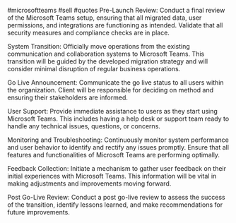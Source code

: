 #microsoftteams #sell #quotes 
Pre-Launch Review: Conduct a final review of the Microsoft Teams setup, ensuring that all migrated data, user permissions, and integrations are functioning as intended. Validate that all security measures and compliance checks are in place.

System Transition: Officially move operations from the existing communication and collaboration systems to Microsoft Teams. This transition will be guided by the developed migration strategy and will consider minimal disruption of regular business operations.

Go Live Announcement: Communicate the go live status to all users within the organization. Client will be responsible for deciding on method and ensuring their stakeholders are informed.

User Support: Provide immediate assistance to users as they start using Microsoft Teams. This includes having a help desk or support team ready to handle any technical issues, questions, or concerns.

Monitoring and Troubleshooting: Continuously monitor system performance and user behavior to identify and rectify any issues promptly. Ensure that all features and functionalities of Microsoft Teams are performing optimally.

Feedback Collection: Initiate a mechanism to gather user feedback on their initial experiences with Microsoft Teams. This information will be vital in making adjustments and improvements moving forward.

Post Go-Live Review: Conduct a post go-live review to assess the success of the transition, identify lessons learned, and make recommendations for future improvements.